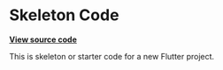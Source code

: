 # Skeleton Code

**[View source code](lib)**

This is skeleton or starter code for a new Flutter project.
